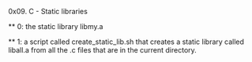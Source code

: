 0x09. C - Static libraries

** 0: the static library libmy.a

** 1: a script called create_static_lib.sh that creates a static library called liball.a from all the .c files that are in the current directory.